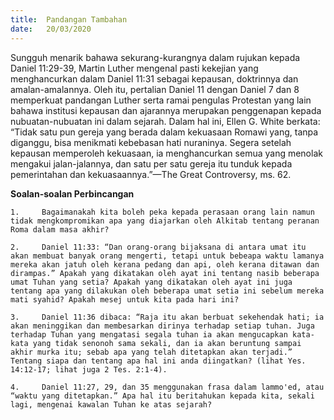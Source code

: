 ```yaml
---
title:  Pandangan Tambahan
date:   20/03/2020
---
```


Sungguh menarik bahawa sekurang-kurangnya dalam rujukan kepada Daniel 11:29-39, Martin Luther mengenal pasti kekejian yang menghancurkan dalam Daniel 11:31 sebagai kepausan, doktrinnya dan amalan-amalannya. Oleh itu, pertalian Daniel 11 dengan Daniel 7 dan 8 memperkuat pandangan Luther serta ramai pengulas Protestan yang lain bahawa institusi kepausan dan ajarannya merupakan penggenapan kepada nubuatan-nubuatan ini dalam sejarah.	Dalam hal ini, Ellen G. White berkata: “Tidak satu pun gereja yang berada dalam kekuasaan Romawi yang, tanpa diganggu, bisa menikmati kebebasan hati nuraninya. Segera setelah kepausan memperoleh kekuasaan, ia menghancurkan semua yang menolak mengakui jalan-jalannya, dan satu per satu gereja itu tunduk kepada pemerintahan dan kekuasaannya.”—The Great Controversy, ms. 62.

**Soalan-soalan Perbincangan**

`1. 	Bagaimanakah kita boleh peka kepada perasaan orang lain namun tidak mengkompromikan apa yang diajarkan oleh Alkitab tentang peranan Roma dalam masa akhir?`	

`2. 	Daniel 11:33: “Dan orang-orang bijaksana di antara umat itu akan membuat banyak orang mengerti, tetapi untuk bebeapa waktu lamanya mereka akan jatuh oleh kerana pedang dan api, oleh kerana ditawan dan dirampas.” Apakah yang dikatakan oleh ayat ini tentang nasib beberapa umat Tuhan yang setia? Apakah yang dikatakan oleh ayat ini juga tentang apa yang dilakukan oleh beberapa umat setia ini sebelum mereka mati syahid? Apakah mesej untuk kita pada hari ini?`

`3. 	Daniel 11:36 dibaca: “Raja itu akan berbuat sekehendak hati; ia akan meninggikan dan membesarkan dirinya terhadap setiap tuhan. Juga terhadap Tuhan yang mengatasi segala tuhan ia akan mengucapkan kata-kata yang tidak senonoh sama sekali, dan ia akan beruntung sampai akhir murka itu; sebab apa yang telah ditetapkan akan terjadi.” Tentang siapa dan tentang apa hal ini anda diingatkan? (lihat Yes. 14:12-17; lihat juga 2 Tes. 2:1-4).`

`4. 	Daniel 11:27, 29, dan 35 menggunakan frasa dalam lammo'ed, atau “waktu yang ditetapkan.” Apa hal itu beritahukan kepada kita, sekali lagi, mengenai kawalan Tuhan ke atas sejarah?`